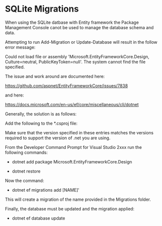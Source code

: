 # SQLite Migrations

When using the SQLite datbase with Entity framework the Package Management Console canot be used to manage the database schema and data.

Attempting to run Add-Migration or Update-Database will result in the follow error message:

Could not load file or assembly 'Microsoft.EntityFrameworkCore.Design, Culture=neutral, PublicKeyToken=null'. The system cannot find the file specified.


The issue and work around are documented here:

https://github.com/aspnet/EntityFrameworkCore/issues/7838

and here:

https://docs.microsoft.com/en-us/ef/core/miscellaneous/cli/dotnet


Generally, the solution is as follows:

Add the following to the *.csproj file:
  <ItemGroup>
    <PackageReference Include="Microsoft.EntityFrameworkCore.Design" Version="2.0.0" PrivateAssets="All" />
  </ItemGroup>
  <ItemGroup>
    <DotNetCliToolReference Include="Microsoft.EntityFrameworkCore.Tools.DotNet" Version="2.0.0" />
  </ItemGroup>

Make sure that the version specified in these entries matches the versions required to support the version of .net you are using.

From the Developer Command Prompt for Visual Studio 2xxx run the following commands:

+ dotnet add package Microsoft.EntityFrameworkCore.Design

+ dotnet restore

Now the command:

+ dotnet ef migrations add [NAME]' 

This will create a migration of the name provided in the Migrations folder.

Finally, the database must be updated and the migration applied:

+ dotnet ef database update
